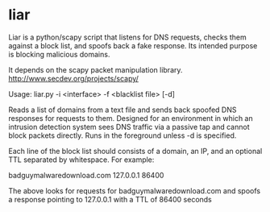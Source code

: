 liar
====

Liar is a python/scapy script that listens for DNS requests, checks them against a block list, and spoofs back a fake response.  Its intended purpose is blocking malicious domains.

It depends on the scapy packet manipulation library.  http://www.secdev.org/projects/scapy/

Usage: liar.py -i &lt;interface&gt; -f &lt;blacklist file&gt; [-d]

Reads a list of domains from a text file and sends back spoofed DNS responses for requests to them.  Designed for an environment in which an intrusion detection system sees DNS traffic via a passive tap and cannot block packets directly.  Runs in the foreground unless -d is specified.

Each line of the block list should consists of a domain, an IP, and an optional TTL separated by whitespace.  For example:

badguymalwaredownload.com     127.0.0.1       86400

The above looks for requests for badguymalwaredownload.com and spoofs a response pointing to 127.0.0.1 with a TTL of 86400 seconds
